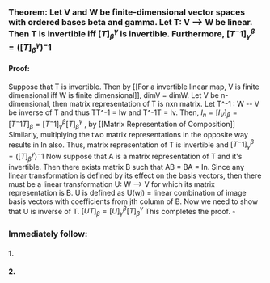 ### Theorem: Let V and W be finite-dimensional vector spaces with ordered bases beta and gamma. Let T: V --> W be linear. Then T is invertible iff $[T]_{\beta}^{\gamma}$ is invertible. Furthermore, $[T^-1]_{\gamma}^{\beta}=([T]_{\beta}^{\gamma})^-1$
#### Proof: 
Suppose that T is invertible. Then by [[For a invertible linear map, V is finite dimensional iff W is finite dimensional]], dimV = dimW. Let V be n-dimensional, then matrix representation of T is nxn matrix. 
Let T^-1 : W -- V be inverse of T and thus TT^-1 = Iw and T^-1T = Iv.
Then, $I_{n}=[I_{V}]_{\beta}=[T^-1T]_{\beta}=[T^-1]_{\gamma}^{\beta}[T]_{\beta}^{\gamma}$ , by [[Matrix Representation of Composition]]
Similarly, multiplying the two matrix representations in the opposite way results in In also. Thus, matrix representation of T is invertible and $[T^-1]_{\gamma}^{\beta}=([T]_{\beta}^{\gamma})^-1$
Now suppose that A is a matrix representation of T and it's invertible. Then there exists matrix B such that AB = BA = In. Since any linear transformation is defined by its effect on the basis vectors, then there must be a linear transformation U: W --> V for which its matrix representation is B. 
U is defined as U(wj) = linear combination of image basis vectors with coefficients from jth column of B. 
Now we need to show that U is inverse of T. 
$[UT]_{\beta}=[U]_{\gamma}^{\beta}[T]_{\beta}^{\gamma}$
This completes the proof. $\square$

### Immediately follow:

#### 1.
#### 2.